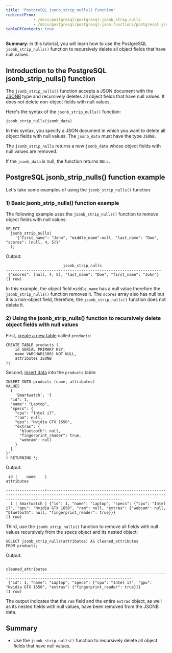 ```yaml
---
title: 'PostgreSQL jsonb_strip_nulls() Function'
redirectFrom:
            - /docs/postgresql/postgresql-jsonb_strip_nulls 
            - /docs/postgresql/postgresql-json-functions/postgresql-jsonb_strip_nulls/
tableOfContents: true
---
```


**Summary**: in this tutorial, you will learn how to use the PostgreSQL `jsonb_strip_nulls()` function to recursively delete all object fields that have null values.

## Introduction to the PostgreSQL jsonb_strip_nulls() function

The `jsonb_strip_nulls()` function accepts a JSON document with the [JSONB](/docs/postgresql/postgresql-json) type and recursively deletes all object fields that have null values. It does not delete non-object fields with null values.

Here's the syntax of the `jsonb_strip_nulls()` function:

```
jsonb_strip_nulls(jsonb_data)
```

In this syntax, you specify a JSON document in which you want to delete all object fields with null values. The `jsonb_data` must have the type `JSONB`.

The `jsonb_strip_nulls` returns a new `jsonb_data` whose object fields with null values are removed.

If the `jsonb_data` is null, the function returns `NULL`.

## PostgreSQL jsonb_strip_nulls() function example

Let's take some examples of using the `jsonb_strip_nulls()` function.

### 1) Basic jsonb_strip_nulls() function example

The following example uses the `jsonb_strip_nulls()` function to remove object fields with null values:

```
SELECT
  jsonb_strip_nulls(
    '{"first_name": "John", "middle_name":null, "last_name": "Doe", "scores": [null, 4, 5]}'
  );
```

Output:

```
                         jsonb_strip_nulls
--------------------------------------------------------------------
 {"scores": [null, 4, 5], "last_name": "Doe", "first_name": "John"}
(1 row)
```

In this example, the object field `middle_name` has a null value therefore the `jsonb_strip_nulls()` function removes it. The `scores` array also has null but it is a non-object field, therefore, the `jsonb_strip_nulls()` function does not delete it.

### 2) Using the jsonb_strip_nulls() function to recursively delete object fields with null values

First, [create a new table](/docs/postgresql/postgresql-create-table) called `products`:

```
CREATE TABLE products (
    id SERIAL PRIMARY KEY,
    name VARCHAR(100) NOT NULL,
    attributes JSONB
);
```

Second, [insert data](/docs/postgresql/postgresql-insert) into the `products` table:

```
INSERT INTO products (name, attributes)
VALUES
  (
    'Smartwatch', '{
  "id": 1,
  "name": "Laptop",
  "specs": {
    "cpu": "Intel i7",
    "ram": null,
    "gpu": "Nvidia GTX 1650",
    "extras": {
      "bluetooth": null,
      "fingerprint_reader": true,
      "webcam": null
    }
  }
}'
) RETURNING *;
```

Output:

```
 id |    name    |                                                                                 attributes

----+------------+-----------------------------------------------------------------------------------------------------------------------------------------------------------------------------
  1 | Smartwatch | {"id": 1, "name": "Laptop", "specs": {"cpu": "Intel i7", "gpu": "Nvidia GTX 1650", "ram": null, "extras": {"webcam": null, "bluetooth": null, "fingerprint_reader": true}}}
(1 row)
```

Third, use the `jsonb_strip_nulls()` function to remove all fields with null values recursively from the specs object and its nested object:

```
SELECT jsonb_strip_nulls(attributes) AS cleaned_attributes
FROM products;
```

Output:

```
                                                     cleaned_attributes
-----------------------------------------------------------------------------------------------------------------------------
 {"id": 1, "name": "Laptop", "specs": {"cpu": "Intel i7", "gpu": "Nvidia GTX 1650", "extras": {"fingerprint_reader": true}}}
(1 row)
```

The output indicates that the `ram` field and the entire `extras` object, as well as its nested fields with null values, have been removed from the JSONB data.

## Summary

- Use the `jsonb_strip_nulls()` function to recursively delete all object fields that have null values.
